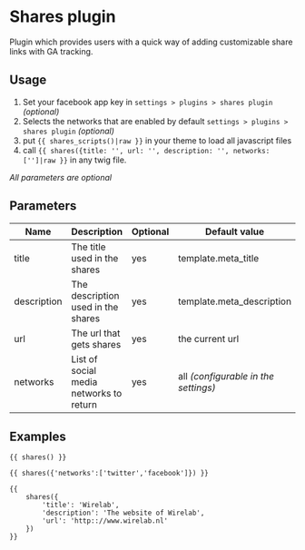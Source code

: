 # Shares plugin
Plugin which provides users with a quick way of adding customizable share links with GA tracking.

## Usage
1. Set your facebook app key in `settings > plugins > shares plugin` _(optional)_
2. Selects the networks that are enabled by default `settings > plugins > shares plugin` _(optional)_
3. put `{{ shares_scripts()|raw }}` in your theme to load all javascript files
4. call `{{ shares({title: '', url: '', description: '', networks: ['']|raw }}` in any twig file.

_All parameters are optional_

## Parameters
| Name | Description | Optional | Default value | Type |
|------|-------------|----------|---------------|------|
| title | The title used in the shares | yes | template.meta_title | String |
| description | The description used in the shares | yes | template.meta_description | String |
| url | The url that gets shares | yes | the current url | String |
| networks | List of social media networks to return | yes | all _(configurable in the settings)_ | Array |

## Examples
```twig
{{ shares() }}

{{ shares({'networks':['twitter','facebook']}) }}

{{
	shares({
		'title': 'Wirelab',
		'description': 'The website of Wirelab',
		'url': 'http:://www.wirelab.nl'
	})
}}
```